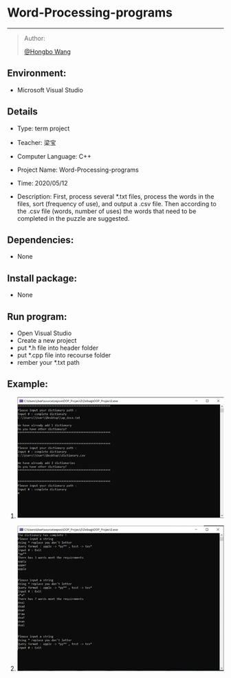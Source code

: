 # **Word-Processing-programs**

-----

>  Author: 
>  
>  [@Hongbo Wang ](https://github.com/BOBWang1117)
>
>  

## **Environment:**

- Microsoft Visual Studio

  

## **Details**

- Type: term project

- Teacher: 梁宝

- Computer Language: C++

- Project Name: Word-Processing-programs

- Time: 2020/05/12

- Description: First, process several *.txt files, process the words in the files, sort (frequency of use), and output a .csv file. Then according to the .csv file (words, number of uses) the words that need to be completed in the puzzle are suggested.

  

## **Dependencies:** 

- None



## **Install package:**

- None




## **Run program:**

- Open Visual Studio
- Create a new project
- put *.h file into header folder
- put *.cpp file into recourse folder
- rember your *.txt path

 

## **Example:**

1. ![picture1](./picture/1.png)

   

2. ![picture1](./picture/2.png)

   

